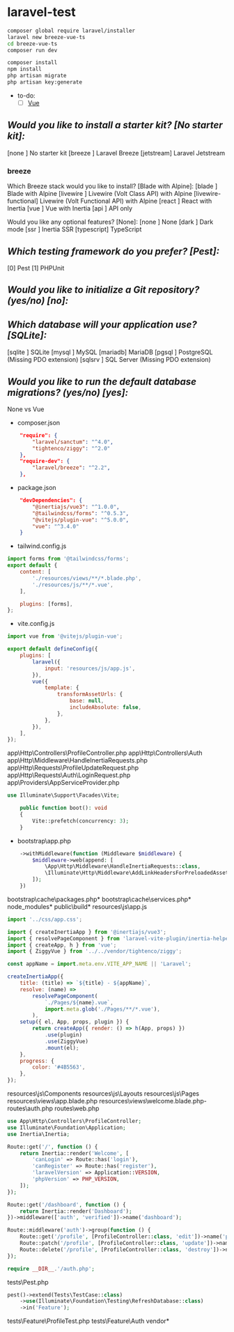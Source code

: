 # laravel-test

```bash
composer global require laravel/installer
laravel new breeze-vue-ts
cd breeze-vue-ts
composer run dev
```

```bash
composer install
npm install
php artisan migrate
php artisan key:generate
```

- to-do:
  - [ ] [Vue](_vue/vue00.md)

## *Would you like to install a starter kit? [No starter kit]:*

  [none     ] No starter kit
  [breeze   ] Laravel Breeze
  [jetstream] Laravel Jetstream

### breeze

Which Breeze stack would you like to install? [Blade with Alpine]:
  [blade              ] Blade with Alpine
  [livewire           ] Livewire (Volt Class API) with Alpine
  [livewire-functional] Livewire (Volt Functional API) with Alpine
  [react              ] React with Inertia
  [vue                ] Vue with Inertia
  [api                ] API only

Would you like any optional features? [None]:
  [none      ] None
  [dark      ] Dark mode
  [ssr       ] Inertia SSR
  [typescript] TypeScript

## *Which testing framework do you prefer? [Pest]:*

  [0] Pest
  [1] PHPUnit

## *Would you like to initialize a Git repository? (yes/no) [no]:*

## *Which database will your application use? [SQLite]:*

  [sqlite ] SQLite
  [mysql  ] MySQL
  [mariadb] MariaDB
  [pgsql  ] PostgreSQL (Missing PDO extension)
  [sqlsrv ] SQL Server (Missing PDO extension)

## *Would you like to run the default database migrations? (yes/no) [yes]:*

None vs Vue

- composer.json

```json
    "require": {
        "laravel/sanctum": "^4.0",
        "tightenco/ziggy": "^2.0"
    },
    "require-dev": {
        "laravel/breeze": "^2.2",
    },
```

- package.json

```json
    "devDependencies": {
        "@inertiajs/vue3": "^1.0.0",
        "@tailwindcss/forms": "^0.5.3",
        "@vitejs/plugin-vue": "^5.0.0",
        "vue": "^3.4.0"
    }
```

- tailwind.config.js

```js
import forms from '@tailwindcss/forms';
export default {
    content: [
        './resources/views/**/*.blade.php',
        './resources/js/**/*.vue',
    ],

    plugins: [forms],
};
```

- vite.config.js

```js
import vue from '@vitejs/plugin-vue';

export default defineConfig({
    plugins: [
        laravel({
            input: 'resources/js/app.js',
        }),
        vue({
            template: {
                transformAssetUrls: {
                    base: null,
                    includeAbsolute: false,
                },
            },
        }),
    ],
});
```

app\Http\Controllers\ProfileController.php
app\Http\Controllers\Auth
app\Http\Middleware\HandleInertiaRequests.php
app\Http\Requests\ProfileUpdateRequest.php
app\Http\Requests\Auth\LoginRequest.php
app\Providers\AppServiceProvider.php

```php
use Illuminate\Support\Facades\Vite;

    public function boot(): void
    {
        Vite::prefetch(concurrency: 3);
    }
```

- bootstrap\app.php

```php
    ->withMiddleware(function (Middleware $middleware) {
        $middleware->web(append: [
            \App\Http\Middleware\HandleInertiaRequests::class,
            \Illuminate\Http\Middleware\AddLinkHeadersForPreloadedAssets::class,
        ]);
    })
```

bootstrap\cache\packages.php*
bootstrap\cache\services.php*
node_modules*
public\build*
resources\js\app.js

```js
import '../css/app.css';

import { createInertiaApp } from '@inertiajs/vue3';
import { resolvePageComponent } from 'laravel-vite-plugin/inertia-helpers';
import { createApp, h } from 'vue';
import { ZiggyVue } from '../../vendor/tightenco/ziggy';

const appName = import.meta.env.VITE_APP_NAME || 'Laravel';

createInertiaApp({
    title: (title) => `${title} - ${appName}`,
    resolve: (name) =>
        resolvePageComponent(
            `./Pages/${name}.vue`,
            import.meta.glob('./Pages/**/*.vue'),
        ),
    setup({ el, App, props, plugin }) {
        return createApp({ render: () => h(App, props) })
            .use(plugin)
            .use(ZiggyVue)
            .mount(el);
    },
    progress: {
        color: '#4B5563',
    },
});
```

resources\js\Components
resources\js\Layouts
resources\js\Pages
resources\views\app.blade.php
resources\views\welcome.blade.php-
routes\auth.php
routes\web.php

```php
use App\Http\Controllers\ProfileController;
use Illuminate\Foundation\Application;
use Inertia\Inertia;

Route::get('/', function () {
    return Inertia::render('Welcome', [
        'canLogin' => Route::has('login'),
        'canRegister' => Route::has('register'),
        'laravelVersion' => Application::VERSION,
        'phpVersion' => PHP_VERSION,
    ]);
});

Route::get('/dashboard', function () {
    return Inertia::render('Dashboard');
})->middleware(['auth', 'verified'])->name('dashboard');

Route::middleware('auth')->group(function () {
    Route::get('/profile', [ProfileController::class, 'edit'])->name('profile.edit');
    Route::patch('/profile', [ProfileController::class, 'update'])->name('profile.update');
    Route::delete('/profile', [ProfileController::class, 'destroy'])->name('profile.destroy');
});

require __DIR__.'/auth.php';
```

tests\Pest.php

```php
pest()->extend(Tests\TestCase::class)
    ->use(Illuminate\Foundation\Testing\RefreshDatabase::class)
    ->in('Feature');
```

tests\Feature\ProfileTest.php
tests\Feature\Auth
vendor*
